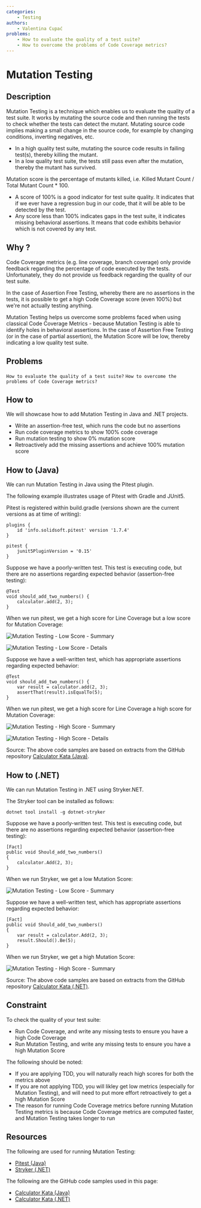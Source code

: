 ```yaml
---
categories:
    - Testing
authors:
    - Valentina Cupać
problems: 
    - How to evaluate the quality of a test suite?
    - How to overcome the problems of Code Coverage metrics?
---
```


# Mutation Testing
## Description

Mutation Testing is a technique which enables us to evaluate the quality of a test suite. It works by mutating the source code and then running the tests to check whether the tests can detect the mutant. Mutating source code implies making a small change in the source code, for example by changing conditions, inverting negatives, etc.

- In a high quality test suite, mutating the source code results in failing test(s), thereby killing the mutant. 
- In a low quality test suite, the tests still pass even after the mutation, thereby the mutant has survived. 

Mutation score is the percentage of mutants killed, i.e. Killed Mutant Count / Total Mutant Count * 100. 
- A score of 100% is a good indicator for test suite quality. It indicates that if we ever have a regression bug in our code, that it will be able to be detected by the test.
- Any score less than 100% indicates gaps in the test suite, it indicates missing behavioral assertions. It means that code exhibits behavior which is not covered by any test.

## Why ?

Code Coverage metrics (e.g. line coverage, branch coverage) only provide feedback regarding the percentage of code executed by the tests. Unfortunately, they do not provide us feedback regarding the quality of our test suite.

In the case of Assertion Free Testing, whereby there are no assertions in the tests, it is possible to get a high Code Coverage score (even 100%) but we're not actually testing anything.

Mutation Testing helps us overcome some problems faced when using classical Code Coverage Metrics - because Mutation Testing is able to identify holes in behavioral assertions. In the case of Assertion Free Testing (or in the case of partial assertion), the Mutation Score will be low, thereby indicating a low quality test suite. 


## Problems
`How to evaluate the quality of a test suite?`
`How to overcome the problems of Code Coverage metrics?`

## How to

We will showcase how to add Mutation Testing in Java and .NET projects.
- Write an assertion-free test, which runs the code but no assertions
- Run code coverage metrics to show 100% code coverage
- Run mutation testing to show 0% mutation score
- Retroactively add the missing assertions and achieve 100% mutation score

## How to (Java)

We can run Mutation Testing in Java using the Pitest plugin.

The following example illustrates usage of Pitest with Gradle and JUnit5.

Pitest is registered within build.gradle (versions shown are the current versions as at time of writing):

```
plugins {
    id 'info.solidsoft.pitest' version '1.7.4'
}

pitest {
    junit5PluginVersion = '0.15'
}
```

Suppose we have a poorly-written test. This test is executing code, but there are no assertions regarding expected behavior (assertion-free testing):

```
@Test
void should_add_two_numbers() {
    calculator.add(2, 3);
}
```

When we run pitest, we get a high score for Line Coverage but a low score for Mutation Coverage:

![Mutation Testing - Low Score - Summary](../images/mutation-testing-java-low-score-summary.png)

![Mutation Testing - Low Score - Details](../images/mutation-testing-java-low-score-details.png)

Suppose we have a well-written test, which has appropriate assertions regarding expected behavior:

```
@Test
void should_add_two_numbers() {
    var result = calculator.add(2, 3);
    assertThat(result).isEqualTo(5);
}
```

When we run pitest, we get a high score for Line Coverage a high score for Mutation Coverage:

![Mutation Testing - High Score - Summary](../images/mutation-testing-java-high-score-summary.png)

![Mutation Testing - High Score - Details](../images/mutation-testing-java-high-score-details.png)

Source: The above code samples are based on extracts from the GitHub repository [Calculator Kata (Java)](https://github.com/valentinacupac/calculator-kata-java).

## How to (.NET)

We can run Mutation Testing in .NET using Stryker.NET.

The Stryker tool can be installed as follows:

```
dotnet tool install -g dotnet-stryker
```

Suppose we have a poorly-written test. This test is executing code, but there are no assertions regarding expected behavior (assertion-free testing):

```
[Fact]
public void Should_add_two_numbers()
{
    calculator.Add(2, 3);
}
```

When we run Stryker, we get a low Mutation Score:

![Mutation Testing - Low Score - Summary](../images/mutation-testing-dotnet-low-score.png)

Suppose we have a well-written test, which has appropriate assertions regarding expected behavior:

```
[Fact]
public void Should_add_two_numbers()
{
    var result = calculator.Add(2, 3);
    result.Should().Be(5);
}
```

When we run Stryker, we get a high Mutation Score:

![Mutation Testing - High Score - Summary](../images/mutation-testing-dotnet-high-score.png)

Source: The above code samples are based on extracts from the GitHub repository [Calculator Kata (.NET)](https://github.com/valentinacupac/calculator-kata-dotnet).

## Constraint

To check the quality of your test suite:
- Run Code Coverage, and write any missing tests to ensure you have a high Code Coverage
- Run Mutation Testing, and write any missing tests to ensure you have a high Mutation Score

The following should be noted:
- If you are applying TDD, you will naturally reach high scores for both the metrics above
- If you are not applying TDD, you will likley get low metrics (especially for Mutation Testing), and will need to put more effort retroactively to get a high Mutation Score
- The reason for running Code Coverage metrics before running Mutation Testing metrics is because Code Coverage metrics are computed faster, and Mutation Testing takes longer to run

## Resources

The following are used for running Mutation Testing:
- [Pitest (Java)](https://pitest.org/)
- [Stryker (.NET)](https://stryker-mutator.io/docs/stryker-net/Introduction)

The following are the GitHub code samples used in this page:
- [Calculator Kata (Java)](https://github.com/valentinacupac/calculator-kata-java)
- [Calculator Kata (.NET)](https://github.com/valentinacupac/calculator-kata-dotnet)